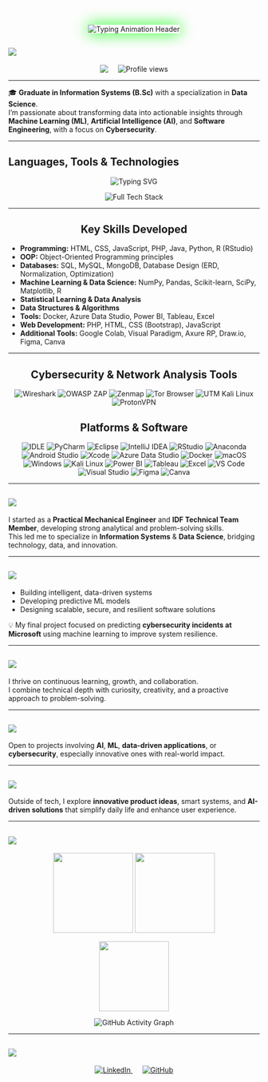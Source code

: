<!-- Cyber / Data Science Banner -->
<p align="center">
  <img src="https://readme-typing-svg.herokuapp.com?font=Orbitron&color=00FF00&size=50&lines=Bar+Cohen+|+Data+Scientist;Cybersecurity%26Ethical+Hacking+Enthusiast;Passionate+about+AI+Systems;Turning+Data+into+Insight,+and+Curiosity+into+Code;Information+Systems&background=000000&width=1300&height=200&center=true&vCenter=true" 
       alt="Typing Animation Header" 
       style="border: 2; box-shadow: 0 0 30px #00FF00;" />
</p>

## <img src="https://img.shields.io/badge/-GitHub%20Overview-FFB700?style=for-the-badge&logo=github&logoColor=white"/>

<p align="center" style="display: flex; justify-content: center; gap: 20px;">
  <img src="https://img.shields.io/badge/Total%20Public%20Repositories-13-9400D3?style=for-the-badge alt="Total Public Repos"/>
  <img src="https://komarev.com/ghpvc/?username=barcohen&label=Profile+Views&color=FF0000&labelColor=000000&style=for-the-badge" alt="Profile views"/>
</p>

---

🎓 **Graduate in Information Systems (B.Sc)** with a specialization in **Data Science**.  
I’m passionate about transforming data into actionable insights through **Machine Learning (ML)**, **Artificial Intelligence (AI)**, and **Software Engineering**, with a focus on **Cybersecurity**.

---

<!-- Skills Icons -->
## Languages, Tools & Technologies

<p align="center">
  <img src="https://readme-typing-svg.herokuapp.com?font=Orbitron&color=FFFFFF&size=25&center=true&vCenter=true&lines=💻+Key+Skills+and+Technologies+💻" alt="Typing SVG" />
</p>

<p align="center">
  <img src="https://skillicons.dev/icons?i=py,anaconda,jupyter,r,java,php,html,css,bootstrap,js,git,github,vscode,pycharm,eclipse,intellij,androidstudio,xcode,azure,docker,linux,windows,mysql,postgresql,mongodb,sqlite,figma,canva,powerbi,tableau,excel,visualstudio,kali,tor&theme=dark&perline=12&bg=000000" 
       alt="Full Tech Stack" 
       title="Programming, Data Science, Cybersecurity, Databases, Visualization & Cloud Tools"/>
</p>

---

<h2 align="center" style="font-size: 1.5em; font-weight: bold;">
  Key Skills Developed
</h2>

- **Programming:** HTML, CSS, JavaScript, PHP, Java, Python, R (RStudio)  
- **OOP:** Object-Oriented Programming principles  
- **Databases:** SQL, MySQL, MongoDB, Database Design (ERD, Normalization, Optimization)  
- **Machine Learning & Data Science:** NumPy, Pandas, Scikit-learn, SciPy, Matplotlib, R  
- **Statistical Learning & Data Analysis**  
- **Data Structures & Algorithms**  
- **Tools:** Docker, Azure Data Studio, Power BI, Tableau, Excel  
- **Web Development:** PHP, HTML, CSS (Bootstrap), JavaScript  
- **Additional Tools:** Google Colab, Visual Paradigm, Axure RP, Draw.io, Figma, Canva  

---

<h2 align="center" style="font-size: 1.5em; font-weight: bold;">
  Cybersecurity & Network Analysis Tools
</h2>

<p align="center">
  <img src="https://img.shields.io/badge/Wireshark-1679A7?style=for-the-badge&logo=wireshark&logoColor=white" alt="Wireshark"/>
  <img src="https://img.shields.io/badge/OWASP%20ZAP-00549E?style=for-the-badge&logo=owasp&logoColor=white" alt="OWASP ZAP"/>
  <img src="https://img.shields.io/badge/Zenmap-3776AB?style=for-the-badge&logo=nmap&logoColor=white" alt="Zenmap"/>
  <img src="https://img.shields.io/badge/Tor%20Browser-7E4798?style=for-the-badge&logo=torproject&logoColor=white" alt="Tor Browser"/>
  <img src="https://img.shields.io/badge/UTM%20(Kali%20Linux)-557C94?style=for-the-badge&logo=kalilinux&logoColor=white" alt="UTM Kali Linux"/>
  <img src="https://img.shields.io/badge/ProtonVPN-2D8C4D?style=for-the-badge&logo=protonvpn&logoColor=white" alt="ProtonVPN"/>
</p>

<h2 align="center" style="font-size: 1.5em; font-weight: bold;">
   Platforms & Software
</h2>

<p align="center">
  <img src="https://img.shields.io/badge/IDLE-3776AB?style=for-the-badge&logo=python&logoColor=white" alt="IDLE"/>
  <img src="https://img.shields.io/badge/PyCharm-21D789?style=for-the-badge&logo=pycharm&logoColor=white" alt="PyCharm"/>
  <img src="https://img.shields.io/badge/Eclipse-2C2255?style=for-the-badge&logo=eclipse&logoColor=white" alt="Eclipse"/>
  <img src="https://img.shields.io/badge/IntelliJ%20IDEA-000000?style=for-the-badge&logo=intellijidea&logoColor=white" alt="IntelliJ IDEA"/>
  <img src="https://img.shields.io/badge/RStudio-75AADB?style=for-the-badge&logo=rstudio&logoColor=white" alt="RStudio"/>
  <img src="https://img.shields.io/badge/Anaconda-44A833?style=for-the-badge&logo=anaconda&logoColor=white" alt="Anaconda"/>
  <img src="https://img.shields.io/badge/Android%20Studio-3DDC84?style=for-the-badge&logo=androidstudio&logoColor=white" alt="Android Studio"/>
  <img src="https://img.shields.io/badge/Xcode-147EFB?style=for-the-badge&logo=xcode&logoColor=white" alt="Xcode"/>
  <img src="https://img.shields.io/badge/Azure%20Data%20Studio-0078D4?style=for-the-badge&logo=azuredevops&logoColor=white" alt="Azure Data Studio"/>
  <img src="https://img.shields.io/badge/Docker-2496ED?style=for-the-badge&logo=docker&logoColor=white" alt="Docker"/>
  <img src="https://img.shields.io/badge/macOS-000000?style=for-the-badge&logo=apple&logoColor=white" alt="macOS"/>
  <img src="https://img.shields.io/badge/Windows-0078D6?style=for-the-badge&logo=windows&logoColor=white" alt="Windows"/>
  <img src="https://img.shields.io/badge/Kali%20Linux-557C94?style=for-the-badge&logo=kalilinux&logoColor=white" alt="Kali Linux"/>
  <img src="https://img.shields.io/badge/Power%20BI-F2C811?style=for-the-badge&logo=powerbi&logoColor=black" alt="Power BI"/>
  <img src="https://img.shields.io/badge/Tableau-E97627?style=for-the-badge&logo=tableau&logoColor=white" alt="Tableau"/>
  <img src="https://img.shields.io/badge/Excel-217346?style=for-the-badge&logo=microsoftexcel&logoColor=white" alt="Excel"/>
  <img src="https://img.shields.io/badge/Visual%20Studio%20Code-0078D4?style=for-the-badge&logo=visualstudiocode&logoColor=white" alt="VS Code"/>
  <img src="https://img.shields.io/badge/Visual%20Studio-5C2D91?style=for-the-badge&logo=visualstudio&logoColor=white" alt="Visual Studio"/>
  <img src="https://img.shields.io/badge/Figma-F24E1E?style=for-the-badge&logo=figma&logoColor=white" alt="Figma"/>
  <img src="https://img.shields.io/badge/Canva-00C4CC?style=for-the-badge&logo=canva&logoColor=white" alt="Canva"/>
</p>

---

## <img src="https://img.shields.io/badge/-Career%20Overview-FF8C00?style=for-the-badge&logoColor=white"/>


I started as a **Practical Mechanical Engineer** and **IDF Technical Team Member**, developing strong analytical and problem-solving skills.  
This led me to specialize in **Information Systems** & **Data Science**, bridging technology, data, and innovation.

---

## <img src="https://img.shields.io/badge/-Focus%20OAreas-FFFF00?style=for-the-badge&logoColor=white"/>

* Building intelligent, data-driven systems  
* Developing predictive ML models  
* Designing scalable, secure, and resilient software solutions  

💡 My final project focused on predicting **cybersecurity incidents at Microsoft** using machine learning to improve system resilience.

---

## <img src="https://img.shields.io/badge/-Driven%20&%20OAdaptable-FF0000?style=for-the-badge&logoColor=white"/>

I thrive on continuous learning, growth, and collaboration.  
I combine technical depth with curiosity, creativity, and a proactive approach to problem-solving.

---

## <img src="https://img.shields.io/badge/-Let’s%20Collaborate!-006400?style=for-the-badge&logoColor=white"/>

Open to projects involving **AI**, **ML**, **data-driven applications**, or **cybersecurity**, especially innovative ones with real-world impact.

---

## <img src="https://img.shields.io/badge/-Fun%20Fact-2F4F4F?style=for-the-badge&logoColor=white"/>

Outside of tech, I explore **innovative product ideas**, smart systems, and **AI-driven solutions** that simplify daily life and enhance user experience.

---

## <img src="https://img.shields.io/badge/-Statistics-00CED1?style=for-the-badge&logo=github&logoColor=white"/>

<!-- GitHub Stats -->
<p align="center">
  <img src="https://github-readme-stats.vercel.app/api?username=BarCohen-dot&show_icons=true&theme=chartreuse-dark&hide_border=true&cache_seconds=1800" height="160" />
  <img src="https://github-readme-streak-stats.herokuapp.com/?user=BarCohen-dot&theme=chartreuse-dark&hide_border=true" height="160" />
</p>

<!-- Most Used Languages -->
<p align="center">
  <img src="https://github-readme-stats.vercel.app/api/top-langs/?username=BarCohen-dot&layout=compact&theme=chartreuse-dark&hide_border=true&cache_seconds=1800" height="140" />
</p>

<!-- Activity Graph -->
<p align="center">
  <img src="https://github-readme-activity-graph.vercel.app/graph?username=BarCohen-dot&theme=react-dark&bg_color=000000&color=00FF00&line=00FF00&point=FFFFFF&hide_border=true" alt="GitHub Activity Graph"/>
</p>

---

## <img src="https://img.shields.io/badge/-Connect%20with%20Me-0D47A1?style=for-the-badge&logoColor=white"/>

<p align="center">
  <a href="https://www.linkedin.com/in/bar--cohen-" target="_blank">
    <img src="https://img.shields.io/badge/LinkedIn-0077B5?style=for-the-badge&logo=Linkedin&logoColor=white" alt="LinkedIn"/>
  </a>
  &nbsp;&nbsp;&nbsp;&nbsp;
  <a href="https://github.com/BarCohen-dot" target="_blank">
    <img src="https://img.shields.io/badge/GitHub-181717?style=for-the-badge&logo=github&logoColor=white" alt="GitHub"/>
  </a>
</p>







